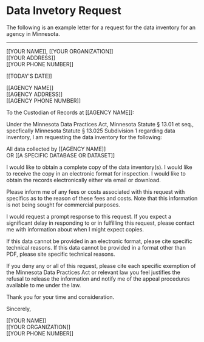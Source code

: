 # Data Invetory Request

The following is an example letter for a request for the data inventory for an agency in Minnesota.

<hr>

[[YOUR NAME]], [[YOUR ORGANIZATION]]  
[[YOUR ADDRESS]]  
[[YOUR PHONE NUMBER]]  


[[TODAY'S DATE]]  


[[AGENCY NAME]]  
[[AGENCY ADDRESS]]  
[[AGENCY PHONE NUMBER]]  
  
    

To the Custodian of Records at [[AGENCY NAME]]:

Under the Minnesota Data Practices Act, Minnesota Statute § 13.01 et seq., specfically Minnesota Statute § 13.025 Subdivision 1 regarding data inventory, I am requesting the data inventory for the following:

All data collected by [[AGENCY NAME]]   
OR [[A SPECIFIC DATABASE OR DATASET]]  

I would like to obtain a complete copy of the data inventory(s).  I would like to receive the copy in an electronic format for inspection.  I would like to obtain the records electronically either via email or download.

Please inform me of any fees or costs associated with this request with specifics as to the reason of these fees and costs.  Note that this information is not being sought for commercial purposes.

I would request a prompt response to this request.  If you expect a significant delay in responding to or in fulfilling this request, please contact me with information about when I might expect copies.

If this data cannot be provided in an electronic format, please cite specific technical reasons.  If this data cannot be provided in a format other than PDF, please site specific technical reasons.

If you deny any or all of this request, please cite each specific exemption of the Minnesota Data Practices Act or relevant law you feel justifies the refusal to release the information and notify me of the appeal procedures available to me under the law.

Thank you for your time and consideration.

Sincerely,
  
  
[[YOUR NAME]]  
[[YOUR ORGANIZATION]]  
[[YOUR PHONE NUMBER]]  